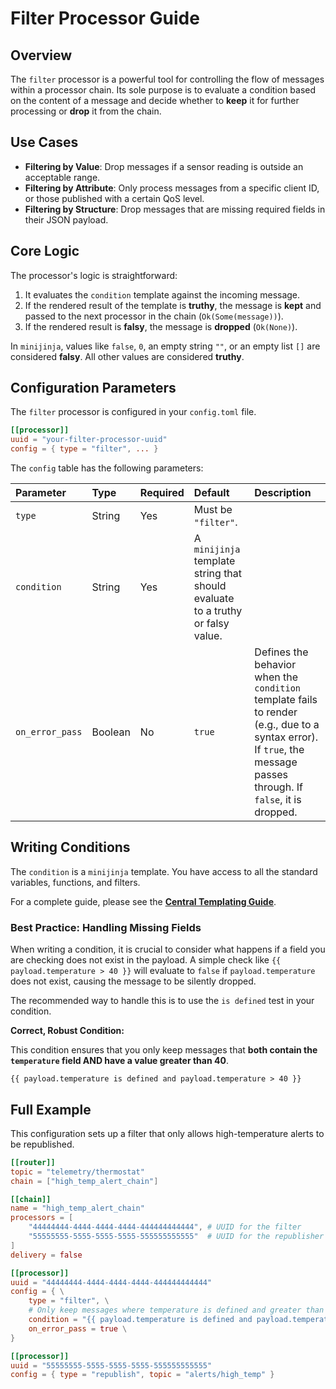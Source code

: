 # Filter Processor Guide

## Overview

The `filter` processor is a powerful tool for controlling the flow of messages within a processor chain. Its sole purpose is to evaluate a condition based on the content of a message and decide whether to **keep** it for further processing or **drop** it from the chain.

## Use Cases

- **Filtering by Value**: Drop messages if a sensor reading is outside an acceptable range.
- **Filtering by Attribute**: Only process messages from a specific client ID, or those published with a certain QoS level.
- **Filtering by Structure**: Drop messages that are missing required fields in their JSON payload.

## Core Logic

The processor's logic is straightforward:

1.  It evaluates the `condition` template against the incoming message.
2.  If the rendered result of the template is **truthy**, the message is **kept** and passed to the next processor in the chain (`Ok(Some(message))`).
3.  If the rendered result is **falsy**, the message is **dropped** (`Ok(None)`).

In `minijinja`, values like `false`, `0`, an empty string `""`, or an empty list `[]` are considered **falsy**. All other values are considered **truthy**.

## Configuration Parameters

The `filter` processor is configured in your `config.toml` file.

```toml
[[processor]]
uuid = "your-filter-processor-uuid"
config = { type = "filter", ... }
```

The `config` table has the following parameters:

| Parameter | Type | Required | Default | Description |
| :--- | :--- | :--- | :--- | :--- |
| `type` | String | Yes | Must be `"filter"`. | |
| `condition` | String | Yes | A `minijinja` template string that should evaluate to a truthy or falsy value. | |
| `on_error_pass` | Boolean | No | `true` | Defines the behavior when the `condition` template fails to render (e.g., due to a syntax error). If `true`, the message passes through. If `false`, it is dropped. |

## Writing Conditions

The `condition` is a `minijinja` template. You have access to all the standard variables, functions, and filters.

For a complete guide, please see the **[Central Templating Guide](../templating-guide.md)**.

### Best Practice: Handling Missing Fields

When writing a condition, it is crucial to consider what happens if a field you are checking does not exist in the payload. A simple check like `{{ payload.temperature > 40 }}` will evaluate to `false` if `payload.temperature` does not exist, causing the message to be silently dropped.

The recommended way to handle this is to use the `is defined` test in your condition.

**Correct, Robust Condition:**

This condition ensures that you only keep messages that **both contain the `temperature` field AND have a value greater than 40**.

```jinja
{{ payload.temperature is defined and payload.temperature > 40 }}
```

## Full Example

This configuration sets up a filter that only allows high-temperature alerts to be republished.

```toml
[[router]]
topic = "telemetry/thermostat"
chain = ["high_temp_alert_chain"]

[[chain]]
name = "high_temp_alert_chain"
processors = [
    "44444444-4444-4444-4444-444444444444", # UUID for the filter
    "55555555-5555-5555-5555-555555555555"  # UUID for the republisher
]
delivery = false

[[processor]]
uuid = "44444444-4444-4444-4444-444444444444"
config = { \
    type = "filter", \
    # Only keep messages where temperature is defined and greater than 40.
    condition = "{{ payload.temperature is defined and payload.temperature > 40 }}", \
    on_error_pass = true \
}

[[processor]]
uuid = "55555555-5555-5555-5555-555555555555"
config = { type = "republish", topic = "alerts/high_temp" }
```

